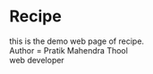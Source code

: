 # Recipe
this is the demo web page of recipe. 
<br>
Author = Pratik Mahendra Thool
<br>
web developer
